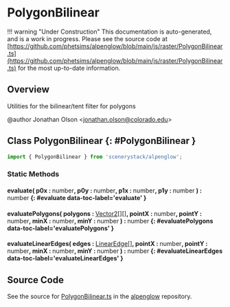 # PolygonBilinear

!!! warning "Under Construction"
    This documentation is auto-generated, and is a work in progress. Please see the source code at
    [https://github.com/phetsims/alpenglow/blob/main/js/raster/PolygonBilinear.ts](https://github.com/phetsims/alpenglow/blob/main/js/raster/PolygonBilinear.ts) for the most up-to-date information.

## Overview

Utilities for the bilinear/tent filter for polygons

@author Jonathan Olson &lt;jonathan.olson@colorado.edu&gt;

## Class PolygonBilinear {: #PolygonBilinear }


```js
import { PolygonBilinear } from 'scenerystack/alpenglow';
```
### Static Methods

#### evaluate( p0x : <span style="font-weight: 400;"><span style="color: hsla(calc(var(--md-hue) + 180deg),80%,40%,1);">number</span></span>, p0y : <span style="font-weight: 400;"><span style="color: hsla(calc(var(--md-hue) + 180deg),80%,40%,1);">number</span></span>, p1x : <span style="font-weight: 400;"><span style="color: hsla(calc(var(--md-hue) + 180deg),80%,40%,1);">number</span></span>, p1y : <span style="font-weight: 400;"><span style="color: hsla(calc(var(--md-hue) + 180deg),80%,40%,1);">number</span></span> ) : <span style="font-weight: 400;"><span style="color: hsla(calc(var(--md-hue) + 180deg),80%,40%,1);">number</span></span> {: #evaluate data-toc-label='evaluate' }

#### evaluatePolygons( polygons : <span style="font-weight: 400;">[Vector2](../dot/Vector2.md)[][]</span>, pointX : <span style="font-weight: 400;"><span style="color: hsla(calc(var(--md-hue) + 180deg),80%,40%,1);">number</span></span>, pointY : <span style="font-weight: 400;"><span style="color: hsla(calc(var(--md-hue) + 180deg),80%,40%,1);">number</span></span>, minX : <span style="font-weight: 400;"><span style="color: hsla(calc(var(--md-hue) + 180deg),80%,40%,1);">number</span></span>, minY : <span style="font-weight: 400;"><span style="color: hsla(calc(var(--md-hue) + 180deg),80%,40%,1);">number</span></span> ) : <span style="font-weight: 400;"><span style="color: hsla(calc(var(--md-hue) + 180deg),80%,40%,1);">number</span></span> {: #evaluatePolygons data-toc-label='evaluatePolygons' }

#### evaluateLinearEdges( edges : <span style="font-weight: 400;">[LinearEdge](../alpenglow/LinearEdge.md)[]</span>, pointX : <span style="font-weight: 400;"><span style="color: hsla(calc(var(--md-hue) + 180deg),80%,40%,1);">number</span></span>, pointY : <span style="font-weight: 400;"><span style="color: hsla(calc(var(--md-hue) + 180deg),80%,40%,1);">number</span></span>, minX : <span style="font-weight: 400;"><span style="color: hsla(calc(var(--md-hue) + 180deg),80%,40%,1);">number</span></span>, minY : <span style="font-weight: 400;"><span style="color: hsla(calc(var(--md-hue) + 180deg),80%,40%,1);">number</span></span> ) : <span style="font-weight: 400;"><span style="color: hsla(calc(var(--md-hue) + 180deg),80%,40%,1);">number</span></span> {: #evaluateLinearEdges data-toc-label='evaluateLinearEdges' }



## Source Code

See the source for [PolygonBilinear.ts](https://github.com/phetsims/alpenglow/blob/main/js/raster/PolygonBilinear.ts) in the [alpenglow](https://github.com/phetsims/alpenglow) repository.
